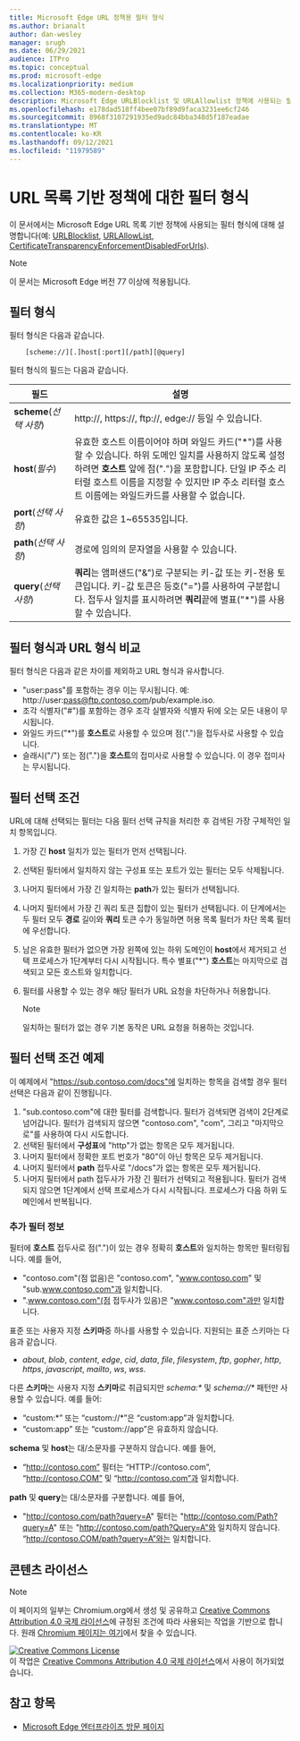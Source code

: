 ```yaml
---
title: Microsoft Edge URL 정책용 필터 형식
ms.author: brianalt
author: dan-wesley
manager: srugh
ms.date: 06/29/2021
audience: ITPro
ms.topic: conceptual
ms.prod: microsoft-edge
ms.localizationpriority: medium
ms.collection: M365-modern-desktop
description: Microsoft Edge URLBlocklist 및 URLAllowlist 정책에 사용되는 필터 형식에 대해 알아봅니다.
ms.openlocfilehash: e178dad518ff4bee07bf89d9faca3231ee6cf246
ms.sourcegitcommit: 8968f3107291935ed9adc84bba348d5f187eadae
ms.translationtype: MT
ms.contentlocale: ko-KR
ms.lasthandoff: 09/12/2021
ms.locfileid: "11979589"
---
```

# <a name="filter-format-for-url-list-based-policies"></a>URL 목록 기반 정책에 대한 필터 형식

이 문서에서는 Microsoft Edge URL 목록 기반 정책에 사용되는 필터 형식에 대해 설명합니다(예: [URLBlocklist](microsoft-edge-policies.md#urlblocklist), [URLAllowList](microsoft-edge-policies.md#urlallowlist), [CertificateTransparencyEnforcementDisabledForUrls](microsoft-edge-policies.md#certificatetransparencyenforcementdisabledforurls)).

> [!NOTE]
> 이 문서는 Microsoft Edge 버전 77 이상에 적용됩니다.

## <a name="the-filter-format"></a>필터 형식

필터 형식은 다음과 같습니다.

```
    [scheme://][.]host[:port][/path][@query]
```

필터 형식의 필드는 다음과 같습니다.

| 필드 | 설명 |
| --- | --- |
| **scheme**(*선택 사항*) | http://, https://, ftp://, edge:// 등일 수 있습니다. |
| **host**(*필수*) | 유효한 호스트 이름이어야 하며 와일드 카드("\*")를 사용할 수 있습니다. 하위 도메인 일치를 사용하지 않도록 설정하려면 **호스트** 앞에 점(".")을 포함합니다. 단일 IP 주소 리터럴 호스트 이름을 지정할 수 있지만 IP 주소 리터럴 호스트 이름에는 와일드카드를 사용할 수 없습니다. |
| **port**(*선택 사항*) | 유효한 값은 1~65535입니다. |
| **path**(*선택 사항*) | 경로에 임의의 문자열을 사용할 수 있습니다. |
| **query**(*선택 사항*) | **쿼리**는 앰퍼샌드("&")로 구분되는 키-값 또는 키-전용 토큰입니다. 키-값 토큰은 등호("=")를 사용하여 구분합니다. 접두사 일치를 표시하려면 **쿼리**끝에 별표("\*")를 사용할 수 있습니다. |

## <a name="comparing-the-filter-format-to-the-url-format"></a>필터 형식과 URL 형식 비교

필터 형식은 다음과 같은 차이를 제외하고 URL 형식과 유사합니다.

- "user:pass"를 포함하는 경우 이는 무시됩니다. 예: http://user:pass@ftp.contoso.com/pub/example.iso.
- 조각 식별자("#")를 포함하는 경우 조각 실별자와 식별자 뒤에 오는 모든 내용이 무시됩니다.
- 와일드 카드("*")를 **호스트**로 사용할 수 있으며 점(".")을 접두사로 사용할 수 있습니다.
- 슬래시("/") 또는 점(".")을 **호스트**의 접미사로 사용할 수 있습니다. 이 경우 접미사는 무시됩니다.

## <a name="filter-selection-criteria"></a>필터 선택 조건

URL에 대해 선택되는 필터는 다음 필터 선택 규칙을 처리한 후 검색된 가장 구체적인 일치 항목입니다.

1. 가장 긴 **host** 일치가 있는 필터가 먼저 선택됩니다.
2. 선택된 필터에서 일치하지 않는 구성표 또는 포트가 있는 필터는 모두 삭제됩니다.
3. 나머지 필터에서 가장 긴 일치하는 **path**가 있는 필터가 선택됩니다.
4. 나머지 필터에서 가장 긴 쿼리 토큰 집합이 있는 필터가 선택됩니다. 이 단계에서는 두 필터 모두 **경로** 길이와 **쿼리** 토큰 수가 동일하면 허용 목록 필터가 차단 목록 필터에 우선합니다.
5. 남은 유효한 필터가 없으면 가장 왼쪽에 있는 하위 도메인이 **host**에서 제거되고 선택 프로세스가 1단계부터 다시 시작됩니다. 특수 별표("*") **호스트**는 마지막으로 검색되고 모든 호스트와 일치합니다.
6. 필터를 사용할 수 있는 경우 해당 필터가 URL 요청을 차단하거나 허용합니다.

   >[!NOTE]
   >일치하는 필터가 없는 경우 기본 동작은 URL 요청을 허용하는 것입니다.

## <a name="example-filter-selection-criteria"></a>필터 선택 조건 예제

이 예제에서 "https://sub.contoso.com/docs"에 일치하는 항목을 검색할 경우 필터 선택은 다음과 같이 진행됩니다.

1. "sub.contoso.com"에 대한 필터를 검색합니다. 필터가 검색되면 검색이 2단계로 넘어갑니다. 필터가 검색되지 않으면 "contoso.com", "com", 그리고 "마지막으로"를 사용하여 다시 시도합니다.
2. 선택된 필터에서 **구성표**에 "http"가 없는 항목은 모두 제거됩니다.
3. 나머지 필터에서 정확한 포트 번호가 "80"이 아닌 항목은 모두 제거됩니다.
4. 나머지 필터에서 **path** 접두사로 "/docs"가 없는 항목은 모두 제거됩니다.
5. 나머지 필터에서 path 접두사가 가장 긴 필터가 선택되고 적용됩니다. 필터가 검색되지 않으면 1단계에서 선택 프로세스가 다시 시작됩니다. 프로세스가 다음 하위 도메인에서 반복됩니다.

### <a name="additional-filter-information"></a>추가 필터 정보

필터에 **호스트** 접두사로 점(".")이 있는 경우 정확히 **호스트**와 일치하는 항목만 필터링됩니다. 예를 들어,

- "contoso.com"(점 없음)은 "contoso.com", "www.contoso.com" 및 "sub.www.contoso.com"과 일치합니다.
- ".www.contoso.com"(점 접두사가 있음)은 "www.contoso.com"과만 일치합니다.

표준 또는 사용자 지정 **스키마**중 하나를 사용할 수 있습니다. 지원되는 표준 스키마는 다음과 같습니다.

- _about_, _blob_, _content_, _edge_, _cid_, _data_, _file_, _filesystem_, _ftp_, _gopher_, _http_, _https_, _javascript_, _mailto_, _ws_, _wss_.

다른 **스키마**는 사용자 지정 **스키마**로 취급되지만 _schema:*_ 및 _schema://*_ 패턴만 사용할 수 있습니다. 예를 들어:

- “custom:\*” 또는 “custom://\*”은 “custom:app”과 일치합니다.
- “custom:app” 또는 “custom://app”은 유효하지 않습니다.

**schema** 및 **host**는 대/소문자를 구분하지 않습니다. 예를 들어,

- “http://contoso.com” 필터는 “HTTP://contoso.com”, “http://contoso.COM” 및 “http://contoso.com”과 일치합니다.

**path** 및 **query**는 대/소문자를 구분합니다. 예를 들어,

- "http://contoso.com/path?query=A" 필터는 "http://contoso.com/Path?query=A" 또는 "http://contoso.com/path?Query=A"와 일치하지 않습니다. “http://contoso.COM/path?query=A”와는 일치합니다.

## <a name="content-license"></a>콘텐츠 라이선스

> [!NOTE]
> 이 페이지의 일부는 Chromium.org에서 생성 및 공유하고 [Creative Commons Attribution 4.0 국제 라이선스](http://creativecommons.org/licenses/by/4.0/)에 규정된 조건에 따라 사용되는 작업을 기반으로 합니다. 원래 [Chromium 페이지는 여기](https://www.chromium.org/administrators/url-blacklist-filter-format)에서 찾을 수 있습니다.
  
<a rel="license" href="http://creativecommons.org/licenses/by/4.0/"><img alt="Creative Commons License" style="border-width:0" src="https://i.creativecommons.org/l/by/4.0/88x31.png" /></a><br />이 작업은 <a rel="license" href="http://creativecommons.org/licenses/by/4.0/">Creative Commons Attribution 4.0 국제 라이선스</a>에서 사용이 허가되었습니다.

## <a name="see-also"></a>참고 항목

- [Microsoft Edge 엔터프라이즈 방문 페이지](https://aka.ms/EdgeEnterprise)
